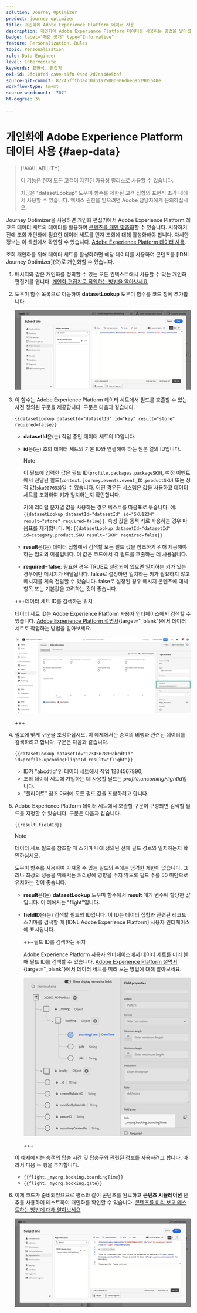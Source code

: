 ```yaml
---
solution: Journey Optimizer
product: journey optimizer
title: 개인화에 Adobe Experience Platform 데이터 사용
description: 개인화에 Adobe Experience Platform 데이터를 사용하는 방법을 알아봅니다.
badge: label="제한 공개" type="Informative"
feature: Personalization, Rules
topic: Personalization
role: Data Engineer
level: Intermediate
keywords: 표현식, 편집기
exl-id: 2fc10fdd-ca9e-46f0-94ed-2d7ea4de5baf
source-git-commit: 87245fffb3ad10d51a7500d006dbe69b1905640e
workflow-type: tm+mt
source-wordcount: '707'
ht-degree: 3%

---
```


# 개인화에 Adobe Experience Platform 데이터 사용 {#aep-data}

>[!AVAILABILITY]
>
>이 기능은 현재 모든 고객이 제한된 가용성 릴리스로 사용할 수 있습니다.
>
>지금은 &quot;datasetLookup&quot; 도우미 함수를 제한된 고객 집합의 표현식 조각 내에서 사용할 수 있습니다. 액세스 권한을 받으려면 Adobe 담당자에게 문의하십시오.

Journey Optimizer을 사용하면 개인화 편집기에서 Adobe Experience Platform 레코드 데이터 세트의 데이터를 활용하여 [콘텐츠를 개인 맞춤화](../personalization/personalize.md)할 수 있습니다. 시작하기 전에 조회 개인화에 필요한 데이터 세트를 먼저 조회에 대해 활성화해야 합니다. 자세한 정보는 이 섹션에서 확인할 수 있습니다. [Adobe Experience Platform 데이터 사용](../data/lookup-aep-data.md).

조회 개인화를 위해 데이터 세트를 활성화하면 해당 데이터를 사용하여 콘텐츠를 [!DNL Journey Optimizer]&#x200B;(으)로 개인화할 수 있습니다.

1. 메시지와 같은 개인화를 정의할 수 있는 모든 컨텍스트에서 사용할 수 있는 개인화 편집기를 엽니다. [개인화 편집기로 작업하는 방법을 알아보세요](../personalization/personalization-build-expressions.md)

1. 도우미 함수 목록으로 이동하여 **datasetLookup** 도우미 함수를 코드 창에 추가합니다.

   ![](assets/aep-data-helper.png)

1. 이 함수는 Adobe Experience Platform 데이터 세트에서 필드를 호출할 수 있는 사전 정의된 구문을 제공합니다. 구문은 다음과 같습니다.

   ```
   {{datasetLookup datasetId="datasetId" id="key" result="store" required=false}}
   ```

   * **datasetId**&#x200B;은(는) 작업 중인 데이터 세트의 ID입니다.
   * **id**&#x200B;은(는) 조회 데이터 세트의 기본 ID와 연결해야 하는 원본 열의 ID입니다.

     >[!NOTE]
     >
     >이 필드에 입력한 값은 필드 ID(`profile.packages.packageSKU`), 여정 이벤트에서 전달된 필드(`context.journey.events.event_ID.productSKU`) 또는 정적 값(`sku007653`)일 수 있습니다. 어떤 경우든 시스템은 값을 사용하고 데이터 세트를 조회하여 키가 일치하는지 확인합니다.
     >
     >키에 리터럴 문자열 값을 사용하는 경우 텍스트를 따옴표로 묶습니다. 예: `{{datasetLookup datasetId="datasetId" id="SKU1234" result="store" required=false}}`. 속성 값을 동적 키로 사용하는 경우 따옴표를 제거합니다. 예: `{{datasetLookup datasetId="datasetId" id=category.product.SKU result="SKU" required=false}}`

   * **result**&#x200B;은(는) 데이터 집합에서 검색할 모든 필드 값을 참조하기 위해 제공해야 하는 임의의 이름입니다. 이 값은 코드에서 각 필드를 호출하는 데 사용됩니다.

   * **required=false**: 필요한 경우 TRUE로 설정되어 있으면 일치하는 키가 있는 경우에만 메시지가 배달됩니다. false로 설정하면 일치하는 키가 필요하지 않고 메시지를 계속 전달할 수 있습니다. false로 설정된 경우 메시지 콘텐츠에 대체 항목 또는 기본값을 고려하는 것이 좋습니다.

   +++데이터 세트 ID를 검색하는 위치

   데이터 세트 ID는 Adobe Experience Platform 사용자 인터페이스에서 검색할 수 있습니다. [Adobe Experience Platform 설명서](https://experienceleague.adobe.com/en/docs/experience-platform/catalog/datasets/user-guide#view-datasets){target="_blank"}에서 데이터 세트로 작업하는 방법을 알아보세요.

   ![](assets/aep-data-dataset.png)

   +++

1. 필요에 맞게 구문을 조정하십시오. 이 예제에서는 승객의 비행과 관련된 데이터를 검색하려고 합니다. 구문은 다음과 같습니다.

   ```
   {{datasetLookup datasetId="1234567890abcdtId" id=profile.upcomingFlightId result="flight"}}
   ```

   * ID가 &quot;abcdtId&quot;인 데이터 세트에서 작업 1234567890,
   * 조회 데이터 세트에 가입하는 데 사용할 필드는 *profile.uncomingFlightId*&#x200B;입니다.
   * &quot;플라이트&quot; 참조 아래에 모든 필드 값을 포함하려고 합니다.

1. Adobe Experience Platform 데이터 세트에서 호출할 구문이 구성되면 검색할 필드를 지정할 수 있습니다. 구문은 다음과 같습니다.

   ```
   {{result.fieldId}}
   ```

   >[!NOTE]
   >
   >데이터 세트 필드를 참조할 때 스키마 내에 정의된 전체 필드 경로와 일치하는지 확인하십시오.
   >
   >도우미 함수를 사용하여 가져올 수 있는 필드의 수에는 엄격한 제한이 없습니다. 그러나 최상의 성능을 위해서는 처리량에 영향을 주지 않도록 필드 수를 50 미만으로 유지하는 것이 좋습니다.

   * **result**&#x200B;은(는) **datasetLookup** 도우미 함수에서 **result** 매개 변수에 할당한 값입니다. 이 예에서는 &quot;flight&quot;입니다.
   * **fieldID**&#x200B;은(는) 검색할 필드의 ID입니다. 이 ID는 데이터 집합과 관련된 레코드 스키마를 검색할 때 [!DNL Adobe Experience Platform] 사용자 인터페이스에 표시됩니다.

     +++필드 ID를 검색하는 위치

     Adobe Experience Platform 사용자 인터페이스에서 데이터 세트를 미리 볼 때 필드 ID를 검색할 수 있습니다. [Adobe Experience Platform 설명서](https://experienceleague.adobe.com/en/docs/experience-platform/catalog/datasets/user-guide#preview){target="_blank"}에서 데이터 세트를 미리 보는 방법에 대해 알아보세요.

     ![](assets/aep-data-field.png)

     +++

   이 예제에서는 승객의 탑승 시간 및 탑승구와 관련된 정보를 사용하려고 합니다. 따라서 다음 두 행을 추가합니다.

   * `{{flight._myorg.booking.boardingTime}}`
   * `{{flight._myorg.booking.gate}}`

1. 이제 코드가 준비되었으므로 평소와 같이 콘텐츠를 완료하고 **콘텐츠 시뮬레이션** 단추를 사용하여 테스트하여 개인화를 확인할 수 있습니다. [콘텐츠를 미리 보고 테스트하는 방법에 대해 알아보세요](../content-management/preview-test.md)


   ![](assets/aep-data-sample.png)
